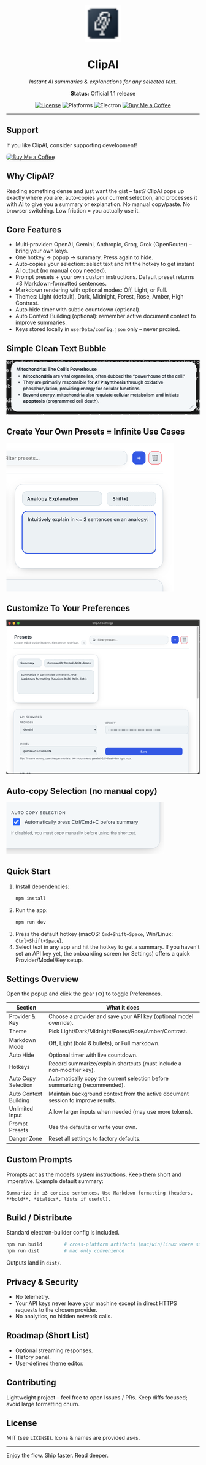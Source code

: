 <div align="center">
  <img src="icons/icon.png" width="96" alt="ClipAI icon" /><br/>
  <h1>ClipAI</h1>
  <p><em>Instant AI summaries & explanations for any selected text.</em></p>
  <strong>Status:</strong> Official 1.1 release
	<br/>
	<!-- Badges -->
	<p>
		<a href="LICENSE"><img alt="License" src="https://img.shields.io/badge/License-MIT-green.svg"></a>
		<img alt="Platforms" src="https://img.shields.io/badge/platform-macOS%20|%20Windows%20|%20Linux-informational">
		<img alt="Electron" src="https://img.shields.io/badge/electron-29.x-47848F?logo=electron&logoColor=white">
		<a href="https://buymeacoffee.com/eightl" target="_blank"><img src="https://img.shields.io/badge/Buy%20Me%20a%20Coffee-support-yellow?logo=buy-me-a-coffee&style=flat" alt="Buy Me a Coffee"></a>
	</p>
</div>

---

## Support

If you like ClipAI, consider supporting development!

<a href="https://buymeacoffee.com/eightl" target="_blank">
	<img src="https://cdn.buymeacoffee.com/buttons/v2/default-yellow.png" alt="Buy Me a Coffee" height="40" style="border-radius:6px;box-shadow:0 2px 8px -4px #0003;" />
</a>

## Why ClipAI?
Reading something dense and just want the gist – fast? ClipAI pops up exactly where you are, auto‑copies your current selection, and processes it with AI to give you a summary or explanation. No manual copy/paste. No browser switching. Low friction = you actually use it.

## Core Features
* Multi‑provider: OpenAI, Gemini, Anthropic, Groq, Grok (OpenRouter) – bring your own keys.
* One hotkey -> popup -> summary. Press again to hide.
* Auto‑copies your selection: select text and hit the hotkey to get instant AI output (no manual copy needed).
* Prompt presets + your own custom instructions. Default preset returns ≤3 Markdown‑formatted sentences.
* Markdown rendering with optional modes: Off, Light, or Full.
* Themes: Light (default), Dark, Midnight, Forest, Rose, Amber, High Contrast.
* Auto‑hide timer with subtle countdown (optional).
* Auto Context Building (optional): remember active document context to improve summaries.
* Keys stored locally in `userData/config.json` only – never proxied.

## Simple Clean Text Bubble
![bubble](images/ClipAIBubble.png)

## Create Your Own Presets = Infinite Use Cases
![prompt](images/ClipAISettings2.png)

## Customize To Your Preferences
![settings](images/ClipAISettings1.png)

## Auto‑copy Selection (no manual copy)
![auto-copy](images/ClipAI_autocopy.png)

## Quick Start
1. Install dependencies:
	```bash
	npm install
	```
2. Run the app:
	```bash
	npm run dev
	```
3. Press the default hotkey (macOS: `Cmd+Shift+Space`, Win/Linux: `Ctrl+Shift+Space`).
4. Select text in any app and hit the hotkey to get a summary. If you haven’t set an API key yet, the onboarding screen (or Settings) offers a quick Provider/Model/Key setup.

## Settings Overview
Open the popup and click the gear (⚙) to toggle Preferences.

Section | What it does
------- | -------------
Provider & Key | Choose a provider and save your API key (optional model override).
Theme | Pick Light/Dark/Midnight/Forest/Rose/Amber/Contrast.
Markdown Mode | Off, Light (bold & bullets), or Full markdown.
Auto Hide | Optional timer with live countdown.
Hotkeys | Record summarize/explain shortcuts (must include a non‑modifier key).
Auto Copy Selection | Automatically copy the current selection before summarizing (recommended).
Auto Context Building | Maintain background context from the active document session to improve results.
Unlimited Input | Allow larger inputs when needed (may use more tokens).
Prompt Presets | Use the defaults or write your own.
Danger Zone | Reset all settings to factory defaults.

## Custom Prompts
Prompts act as the model’s system instructions. Keep them short and imperative. Example default summary:
```
Summarize in ≤3 concise sentences. Use Markdown formatting (headers, **bold**, *italics*, lists if useful).
```

## Build / Distribute
Standard electron-builder config is included.
```bash
npm run build        # cross‑platform artifacts (mac/win/linux where supported)
npm run dist         # mac only convenience
```
Outputs land in `dist/`.

## Privacy & Security
* No telemetry.
* Your API keys never leave your machine except in direct HTTPS requests to the chosen provider.
* No analytics, no hidden network calls.

## Roadmap (Short List)
* Optional streaming responses.
* History panel.
* User‑defined theme editor.

## Contributing
Lightweight project – feel free to open Issues / PRs. Keep diffs focused; avoid large formatting churn.

## License
MIT (see `LICENSE`). Icons & names are provided as‑is.

---
Enjoy the flow. Ship faster. Read deeper.
